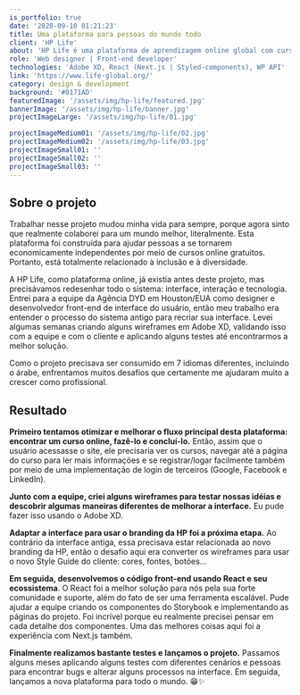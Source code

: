 ```yaml
---
is_portfolio: true
date: '2020-09-10 01:21:23'
title: Uma plataforma para pessoas do mundo todo
client: 'HP Life'
about: 'HP Life é uma plataforma de aprendizagem online global com cursos focados em negócios em 7 idiomas diferentes, de uso gratuito para todos, em qualquer lugar.'
role: 'Web designer | Front-end developer'
technologies: 'Adobe XD, React (Next.js | Styled-components), WP API'
link: 'https://www.life-global.org/'
category: design & development
background: '#0171AD'
featuredImage: '/assets/img/hp-life/featured.jpg'
bannerImage: '/assets/img/hp-life/banner.jpg'
projectImageLarge: '/assets/img/hp-life/01.jpg'

projectImageMedium01: '/assets/img/hp-life/02.jpg'
projectImageMedium02: '/assets/img/hp-life/03.jpg'
projectImageSmall01: ''
projectImageSmall02: ''
projectImageSmall03: ''
---
```


## Sobre o projeto

Trabalhar nesse projeto mudou minha vida para sempre, porque agora sinto que realmente colaborei para um mundo melhor, literalmente. Esta plataforma foi construída para ajudar pessoas a se tornarem economicamente independentes por meio de cursos online gratuitos. Portanto, está totalmente relacionado à inclusão e à diversidade.

A HP Life, como plataforma online, já existia antes deste projeto, mas precisávamos redesenhar todo o sistema: interface, interação e tecnologia. Entrei para a equipe da Agência DYD em Houston/EUA como designer e desenvolvedor front-end de interface do usuário, então meu trabalho era entender o processo do sistema antigo para recriar sua interface. Levei algumas semanas criando alguns wireframes em Adobe XD, validando isso com a equipe e com o cliente e aplicando alguns testes até encontrarmos a melhor solução.

Como o projeto precisava ser consumido em 7 idiomas diferentes, incluindo o árabe, enfrentamos muitos desafios que certamente me ajudaram muito a crescer como profissional.

## Resultado

**Primeiro tentamos otimizar e melhorar o fluxo principal desta plataforma: encontrar um curso online, fazê-lo e concluí-lo.** Então, assim que o usuário acessasse o site, ele precisaria ver os cursos, navegar até a página do curso para ler mais informações e se registrar/logar facilmente também por meio de uma implementação de login de terceiros (Google, Facebook e LinkedIn).

**Junto com a equipe, criei alguns wireframes para testar nossas idéias e descobrir algumas maneiras diferentes de melhorar a interface.** Eu pude fazer isso usando o Adobe XD.

**Adaptar a interface para usar o branding da HP foi a próxima etapa.** Ao contrário da interface antiga, essa precisava estar relacionada ao novo branding da HP, então o desafio aqui era converter os wireframes para usar o novo Style Guide do cliente: cores, fontes, botões...

**Em seguida, desenvolvemos o código front-end usando React e seu ecossistema**. O React foi a melhor solução para nós pela sua forte comunidade e suporte, além do fato de ser uma ferramenta escalável. Pude ajudar a equipe criando os componentes do Storybook e implementando as páginas do projeto. Foi incrível porque eu realmente precisei pensar em cada detalhe dos componentes. Uma das melhores coisas aqui foi a experiência com Next.js também.

**Finalmente realizamos bastante testes e lançamos o projeto.** Passamos alguns meses aplicando alguns testes com diferentes cenários e pessoas para encontrar bugs e alterar alguns processos na interface. Em seguida, lançamos a nova plataforma para todo o mundo. 😁✨
